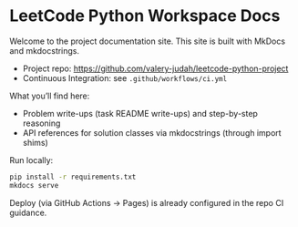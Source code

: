 # LeetCode Python Workspace Docs

Welcome to the project documentation site. This site is built with MkDocs and mkdocstrings.

- Project repo: <https://github.com/valery-judah/leetcode-python-project>
- Continuous Integration: see `.github/workflows/ci.yml`

What you’ll find here:

- Problem write-ups (task README write-ups) and step-by-step reasoning
- API references for solution classes via mkdocstrings (through import shims)

Run locally:

```bash
pip install -r requirements.txt
mkdocs serve
```

Deploy (via GitHub Actions → Pages) is already configured in the repo CI guidance.
